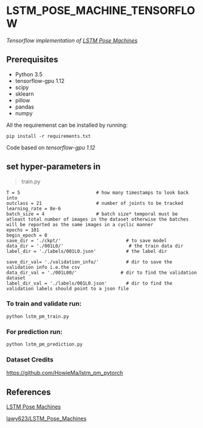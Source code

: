# LSTM_POSE_MACHINE_TENSORFLOW
*Tensorflow implementation of [LSTM Pose Machines](https://arxiv.org/pdf/1712.06316.pdf)*

## Prerequisites
* Python 3.5
* tensorflow-gpu 1.12
* scipy
* sklearn
* pillow
* pandas
* numpy

All the requiremenst can be installed by running:

```
pip install -r requirements.txt
```

Code based on *tensorflow-gpu 1.12*

## set hyper-parameters in 
> train.py

```
T = 5                            # how many timestamps to look back into 
outclass = 21                    # number of joints to be tracked
learning_rate = 8e-6
batch_size = 4                   # batch size* temporal must be atleast total number of images in the dataset otherwise the batches will be reported as the same images in a cyclic manner
epochs = 101
begin_epoch = 0
save_dir = './ckpt/'                        # to save model
data_dir = './001L0/'                        # the train data dir
label_dir = './labels/001L0.json'           # the label dir

save_dir_val= './validation_info/'          # dir to save the validation info i.e.the csv
data_dir_val = './001L00/'                # dir to find the validation dataset
label_dir_val = './labels/001L0.json'       # dir to find the validation labels should point to a json file
```

### To train and validate run:
```
python lstm_pm_train.py
```

### For prediction run:
```
python lstm_pm_prediction.py
```

### Dataset Credits
https://github.com/HowieMa/lstm_pm_pytorch

## References
[LSTM Pose Machines](https://arxiv.org/pdf/1712.06316.pdf)

[lawy623/LSTM_Pose_Machines](https://github.com/lawy623/LSTM_Pose_Machines)
